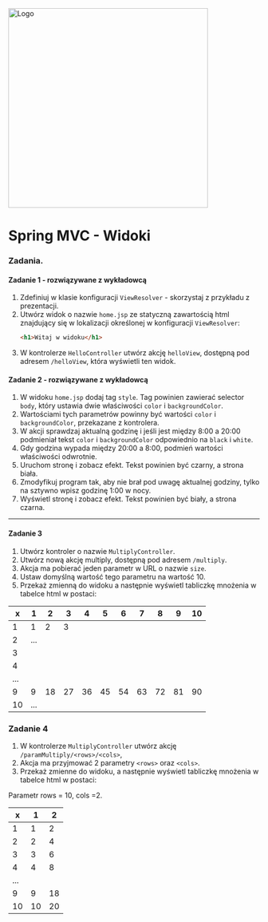 <img alt="Logo" src="http://coderslab.pl/svg/logo-coderslab.svg" width="400">

# Spring MVC - Widoki

### Zadania.


#### Zadanie 1 - rozwiązywane z wykładowcą

1. Zdefiniuj w klasie konfiguracji `ViewResolver` - skorzystaj z przykładu z prezentacji.
2. Utwórz widok o nazwie `home.jsp` ze statyczną zawartością html znajdujący się w lokalizacji określonej w konfiguracji `ViewResolver`:
    ```html
    <h1>Witaj w widoku</h1>
    ```
3. W kontrolerze `HelloController` utwórz akcję `helloView`, dostępną pod adresem `/helloView`,
 która wyświetli ten widok.


#### Zadanie 2 - rozwiązywane z wykładowcą

1. W widoku  `home.jsp` dodaj tag `style`. Tag powinien zawierać selector `body`, który ustawia dwie właściwości `color` i `backgroundColor`.
2. Wartościami tych parametrów powinny być wartości `color` i `backgroundColor`, przekazane z kontrolera.
4. W akcji sprawdzaj aktualną godzinę i jeśli jest między 8:00 a 20:00 podmieniał tekst `color` i `backgroundColor` odpowiednio na `black` i `white`.
5. Gdy godzina wypada między 20:00 a 8:00, podmień wartości właściwości odwrotnie.
6. Uruchom stronę i zobacz efekt. Tekst powinien być czarny, a strona biała.
7. Zmodyfikuj program tak, aby nie brał pod uwagę aktualnej godziny, tylko na sztywno wpisz godzinę 1:00 w nocy.
8. Wyświetl stronę i zobacz efekt. Tekst powinien być biały, a strona czarna.

-------------------------------------------------------------------------------

#### Zadanie 3

1. Utwórz kontroler o nazwie `MultiplyController`.
2. Utwórz nową akcję multiply, dostępną pod adresem `/multiply`.
3. Akcja ma pobierać jeden parametr w URL o nazwie `size`.
4. Ustaw domyślną wartość tego parametru na wartość 10.
5. Przekaż zmienną do widoku a następnie wyświetl tabliczkę mnożenia w tabelce html w postaci:


| x | 1 | 2 | 3 | 4 | 5 | 6 | 7 | 8 | 9 | 10|
|---|---|---|---|---|---|---|---|---|---|---|
| 1 | 1 | 2 | 3 |   |   |   |   |   |   |   |
| 2 |       ...                             |
| 3 |                                       |
| 4 |                                       |
| ...                                       |
| 9 | 9 |18 |27 |36 |45 |54 |63 |72 |81 |90 |
| 10|...|

### Zadanie 4

1. W kontrolerze `MultiplyController` utwórz akcję `/paramMultiply/<rows>/<cols>`,
2. Akcja ma przyjmować 2 parametry `<rows>` oraz `<cols>`.
3. Przekaż zmienne do widoku, a następnie wyświetl tabliczkę mnożenia w tabelce html w postaci:


Parametr rows = 10, cols =2.

| x | 1 | 2 |
|---|---|---|
| 1 | 1 | 2 |
| 2 | 2 | 4 |
| 3 | 3 | 6 |
| 4 | 4 | 8 |
| ...
| 9 | 9 | 18|
| 10| 10| 20|
